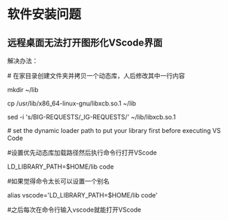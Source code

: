 # 软件安装问题

## 远程桌面无法打开图形化VScode界面

解决办法：

\# 在家目录创建文件夹并拷贝一个动态库，人后修改其中一行内容

mkdir ~/lib

cp /usr/lib/x86\_64-linux-gnu/libxcb.so.1 ~/lib

sed -i 's/BIG-REQUESTS/\_IG-REQUESTS/' ~/lib/libxcb.so.1

\# set the dynamic loader path to put your library first before executing VS Code

\#设置优先动态库加载路径然后执行命令行打开VScode

LD\_LIBRARY\_PATH=$HOME/lib code

\#如果觉得命令太长可以设置一个别名

alias vscode='LD\_LIBRARY\_PATH=$HOME/lib code'

\#之后每次在命令行输入vscode就能打开VScode

